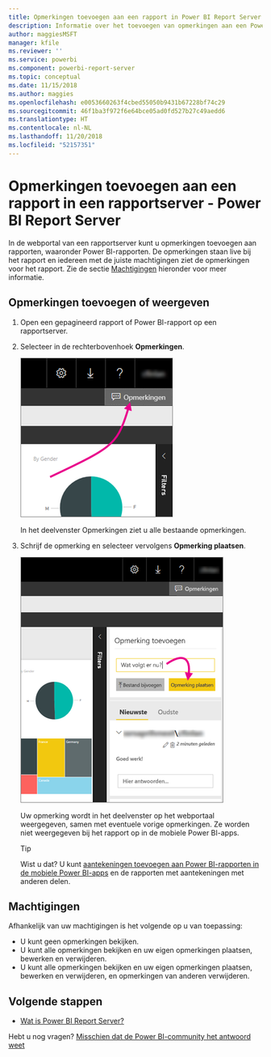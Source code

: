 ```yaml
---
title: Opmerkingen toevoegen aan een rapport in Power BI Report Server
description: Informatie over het toevoegen van opmerkingen aan een Power BI- of een gepagineerd rapport op een Power BI Report Server of SQL Server Reporting Services-rapportserver.
author: maggiesMSFT
manager: kfile
ms.reviewer: ''
ms.service: powerbi
ms.component: powerbi-report-server
ms.topic: conceptual
ms.date: 11/15/2018
ms.author: maggies
ms.openlocfilehash: e0053660263f4cbed55050b9431b67228bf74c29
ms.sourcegitcommit: 46f1ba3f972f6e64bce05ad0fd527b27c49aedd6
ms.translationtype: HT
ms.contentlocale: nl-NL
ms.lasthandoff: 11/20/2018
ms.locfileid: "52157351"
---
```

# <a name="add-comments-to-a-report-in-a-report-server---power-bi-report-server"></a>Opmerkingen toevoegen aan een rapport in een rapportserver - Power BI Report Server
In de webportal van een rapportserver kunt u opmerkingen toevoegen aan rapporten, waaronder Power BI-rapporten. De opmerkingen staan live bij het rapport en iedereen met de juiste machtigingen ziet de opmerkingen voor het rapport. Zie de sectie [Machtigingen](#permissions) hieronder voor meer informatie.

## <a name="add-or-view-comments"></a>Opmerkingen toevoegen of weergeven
1. Open een gepagineerd rapport of Power BI-rapport op een rapportserver.
2. Selecteer in de rechterbovenhoek **Opmerkingen**.
   
    ![Selecteer Opmerkingen](media/add-comments/report-server-web-portal-comments-button.png)
   
    In het deelvenster Opmerkingen ziet u alle bestaande opmerkingen.
3. Schrijf de opmerking en selecteer vervolgens **Opmerking plaatsen**.
   
    ![Opmerking plaatsen](media/add-comments/report-server-web-portal-comments-pane.png)
   
    Uw opmerking wordt in het deelvenster op het webportaal weergegeven, samen met eventuele vorige opmerkingen. Ze worden niet weergegeven bij het rapport op in de mobiele Power BI-apps.
   
   > [!TIP]
   > Wist u dat? U kunt [aantekeningen toevoegen aan Power BI-rapporten in de mobiele Power BI-apps](../consumer/mobile/mobile-annotate-and-share-a-tile-from-the-mobile-apps.md) en de rapporten met aantekeningen met anderen delen.
   > 
   > 

## <a name="permissions"></a>Machtigingen
Afhankelijk van uw machtigingen is het volgende op u van toepassing:

* U kunt geen opmerkingen bekijken.
* U kunt alle opmerkingen bekijken en uw eigen opmerkingen plaatsen, bewerken en verwijderen.
* U kunt alle opmerkingen bekijken en uw eigen opmerkingen plaatsen, bewerken en verwijderen, en opmerkingen van anderen verwijderen.

## <a name="next-steps"></a>Volgende stappen
* [Wat is Power BI Report Server?](get-started.md)  

Hebt u nog vragen? [Misschien dat de Power BI-community het antwoord weet](https://community.powerbi.com/)

